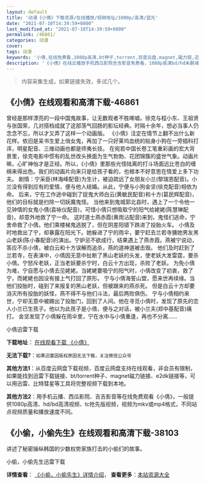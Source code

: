 ```yaml
---
layout: default
title: '动漫《小倩》下载资源/在线播放/视频地址/1080p/高清/蓝光'
date: "2021-07-10T14:39:59+0800"
last_modified_at: "2021-07-10T14:39:59+0800"
permalink: /46861/
categories: 动漫
cover:
tags: 动漫
keywords: '小倩,在线免费看,1080p高清,bt种子,torrent,百度云盘,magnet,磁力链,迅雷下载资源'
description: '《小倩》在线云播放手机西瓜影院吉吉影音免费看，1080p高清bd/hd未删减完整版和tc抢先枪版，mkv/mp4格式，附带bt/torrent种子、magnet/磁力链、百度云盘、网盘资源迅雷下载链接'
---
```


>内容采集生成，如果链接失效，多试几个。


## 《小倩》在线观看和高清下载-46861

曾经是那样漂亮的一段中国鬼故事，让无数观者不胜唏嘘。徐克与程小东、王祖贤与张国荣，几对搭档成就了这部荡气回肠的影坛经典。时隔十余年，想必当事人仍念念不忘，所以才又弄了这样一个动画版。 《小倩》注定在情节上翻不出什么新花样。依旧是呆书生爱上俏女鬼，再加了一只好莱坞血统的贴身小狗在一旁插科打诨，明星配音、三维动画也都是师夷长技。 在宛若中国长卷工笔重彩画的宏大背景里，徐克电影中惯有的乱世改头换面为生气勃勃、花团锦簇的盛世气象。动画片嘛，心旷神怡才是正经。所以，《小倩》里那些光怪陆离的打斗场面远比苍白的缠绵来得出色。我们的动画片向来只是给孩子看的，也根本不好意思在情爱上多下功夫。 剧情：宁采臣(林海峰配音)为生计，被迫疏远了女朋友小兰(黎瑞恩配音)。小兰没有得到应有的爱情，便与他人结婚。从此，宁便与小狗金坚(徐克配音)相依为命。 后来，宁在工作途中碰到了捉鬼大师白云(黄敏民配音)和十方(葛民辉配音)，他们的目标就是扫除一切妖魔鬼怪。 当他来到鬼城郭北县时，遇上了一个令他一见钟情的女鬼小倩(袁咏仪配音)，可惜小倩只想吸取宁的阳气给姥姥(陈慧琳配音)，却意外地救了宁一命。 这时道士燕赤霞(黄雨沾配音)来到，鬼怪们逃命，宁舍命救了小倩。他们乘楼梯鬼逃脱了，但在阴差阳错下跌进了投胎火车。 小倩及时地救出了宁，却暴露在阳光下。她躲进了宁的雨伞，要宁赶去兰若寺獯她男友黑山老妖(陈小春配音)的演出。宁妒忌不欲成行，结果遇上了燕赤霞。燕被宁说动，答应不杀小倩，被白云和十方误解而追杀，燕的道神道被击毁。 他们及时赶到了兰若寺，在表演中，小倩因无意中扯断了黑山老妖的头发，使老妖大发雷霆，要杀小倩。宁怒斥老妖，正当老妖要杀宁时，白云十方出现，杀败了老妖。 为免小倩为难，宁自愿与小倩去见姥姥。当姥姥要吸宁的阳气时，小倩改变了初衷，救了宁，而姥姥也因没有接上气打回了原形。 宁与小倩海誓山盟，愿来世再续缘。当他们投胎时，碰到了来报复的黑山老妖，但被跟来的燕杀死。 但是白云十方却要消灭所有投胎的妖怪，燕不得不与他们斗法，最后两败俱伤。 宁与小倩相约来世，宁却无意中被踢出了投胎门，回到了人间。他在寻觅小倩时，发现了原先的恋人小兰已生孩子。他以为此孩子是小倩，便与之对话，被小兰夫(郑中基配音)痛打。 金坚发现了小倩躲在雨伞里，宁在水中与小倩重逢，再也不分离&hellip;…


小倩迅雷下载

**下载地址**： [在线观看下载 《小倩》](https://www.993dy.com//vod-detail-id-3945.html) 


**无法下载?**：`如果迅雷因版权原因无法下载，关注微信公众号 `

**其他方法1**：从百度云网盘下载视频，百度云网盘支持在线观看，非会员有限制，如果能找到迅雷下载链接、bt/torrent种子、magnet磁力链接、e2dk链接等，可以用迅雷、比特彗星等工具将完整视频下载到本地。

**其他方法2**：用手机云播、西瓜影院、吉吉影音等在线免费观看《小倩》，一般提供1080p高清、hd/bd高清视频、tc抢先版视频，视频为mkv或mp4格式，不同站点视频质量和播放速度不同。


## 《小偷，小偷先生》在线观看和高清下载-38103

讲述了秘密操纵韩国的少数权势家族打击的小偷们的故事。


小偷，小偷先生迅雷下载

**详情查看**： [《小偷，小偷先生》详情介绍](/movie/38103/)， **查看更多**：[本站资源大全](/movie/t/all/)

